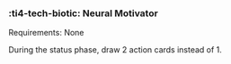 ### :ti4-tech-biotic: **Neural Motivator**

Requirements: None

During the status phase, draw 2 action cards instead of 1.